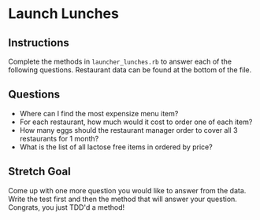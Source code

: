 # Launch Lunches

## Instructions

Complete the methods in `launcher_lunches.rb` to answer each of the
following questions. Restaurant data can be found at the bottom of the
file.

## Questions

- Where can I find the most expensize menu item?
- For each restaurant, how much would it cost to order one of each item?
- How many eggs should the restaurant manager order to cover all 3
restaurants for 1 month?
- What is the list of all lactose free items in ordered by price?

## Stretch Goal

Come up with one more question you would like to answer from the
data. Write the test first and then the method that will answer your
question. Congrats, you just TDD'd a method!
